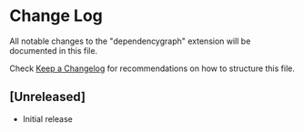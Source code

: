 # Change Log

All notable changes to the "dependencygraph" extension will be documented in this file.

Check [Keep a Changelog](http://keepachangelog.com/) for recommendations on how to structure this file.

## [Unreleased]

- Initial release